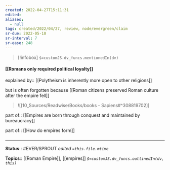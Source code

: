 ```yaml
---
created: 2022-04-27T15:11:31 
edited: 
aliases:
  - null
tags: created/2022/04/27, review, node/evergreen/claim
sr-due: 2022-05-10
sr-interval: 7
sr-ease: 248
---
```

> [!infobox]
`$=customJS.dv_funcs.mentionedIn(dv)`

#### [[Romans only required political loyalty]]

explained by:: [[Polytheism is inherently more open to other religions]]

but is often forgotten because [[Roman citizens preserved Roman culture after the empire fell]]

> ![[10_Sources/Readwise/Books/books - Sapiens#^308819702]]

part of:: [[Empires are born through conquest and maintained by bureaucracy]]

part of:: [[How do empires form]]
### <hr class="footnote"/>

**Status**:: #EVER/SPROUT
*edited `=this.file.mtime`*

**Topics**:: [[Roman Empire]], [[empires]]
*`$=customJS.dv_funcs.outlinedIn(dv, this)`*
